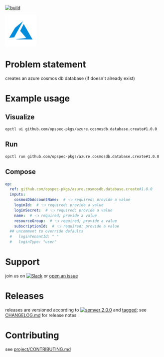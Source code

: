 [![build](https://github.com/opspec-pkgs/azure.cosmosdb.database.create/actions/workflows/build.yml/badge.svg)](https://github.com/opspec-pkgs/azure.cosmosdb.database.create/actions/workflows/build.yml)


<img src="icon.svg" alt="icon" height="100px">

# Problem statement

creates an azure cosmos db database (if doesn't already exist)

# Example usage

## Visualize

```shell
opctl ui github.com/opspec-pkgs/azure.cosmosdb.database.create#1.0.0
```

## Run

```
opctl run github.com/opspec-pkgs/azure.cosmosdb.database.create#1.0.0
```

## Compose

```yaml
op:
  ref: github.com/opspec-pkgs/azure.cosmosdb.database.create#1.0.0
  inputs:
    cosmosDbAccountName:  # 👈 required; provide a value
    loginId:  # 👈 required; provide a value
    loginSecret:  # 👈 required; provide a value
    name:  # 👈 required; provide a value
    resourceGroup:  # 👈 required; provide a value
    subscriptionId:  # 👈 required; provide a value
  ## uncomment to override defaults
  #   loginTenantId: " "
  #   loginType: "user"
```

# Support

join us on
[![Slack](https://img.shields.io/badge/slack-opctl-E01563.svg)](https://join.slack.com/t/opctl/shared_invite/zt-51zodvjn-Ul_UXfkhqYLWZPQTvNPp5w)
or
[open an issue](https://github.com/opspec-pkgs/azure.cosmosdb.database.create/issues)

# Releases

releases are versioned according to
[![semver 2.0.0](https://img.shields.io/badge/semver-2.0.0-brightgreen.svg)](http://semver.org/spec/v2.0.0.html)
and [tagged](https://git-scm.com/book/en/v2/Git-Basics-Tagging); see
[CHANGELOG.md](CHANGELOG.md) for release notes

# Contributing

see
[project/CONTRIBUTING.md](https://github.com/opspec-pkgs/project/blob/main/CONTRIBUTING.md)
